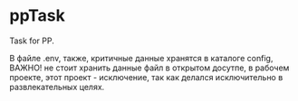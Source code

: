 # ppTask

Task for PP.

В файле .env, также, критичные данные хранятся в каталоге config, ВАЖНО! не стоит хранить данные файл в открытом досутпе, в рабочем проекте, этот проект - исключение, так как делался исключительно в развлекательных целях.

